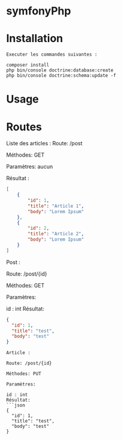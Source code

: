 # symfonyPhp

# Installation
    Executer les commandes suivantes :

    composer install    
    php bin/console doctrine:database:create
    php bin/console doctrine:schema:update -f
# Usage
# Routes
Liste des articles :
Route: /post

Méthodes: GET

Paramètres: aucun

Résultat :
```json
[
    {
        "id": 1,
        "title": "Article 1",
        "body": "Lorem Ipsum"
    },
    {
        "id": 2,
        "title": "Article 2",
        "body": "Lorem Ipsum"
    }
]
```
Post :

Route: /post/{id}

Méthodes: GET

Paramètres:

id : int
Résultat:
```json
{
  "id": 1,
  "title": "test",
  "body": "test"
}
```
```
Article :

Route: /post/{id}

Méthodes: PUT

Paramètres:

id : int
Résultat:
```json
{
  "id": 1,
  "title": "test",
  "body": "test"
}
```
